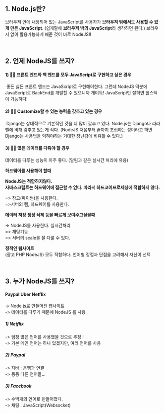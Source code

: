 ## 1. Node.js란?

브라우저 안에 내장되어 있는 JavaScript를 사용자가 **브라우저 밖에서도 사용할 수 있게 만든 JavaScript**. (쉽게말해 **브라우저 밖의 JavaScript**라 생각하면 된다.) 브라우저 없이 활용가능하게 해준 것이 바로 NodeJS!!

<br>

## 2. 언제 NodeJS를 쓰지?

#### 1) 🐱‍💻 프론트 엔드와 백 엔드를 모두 JavaScript로 구현하고 싶은 경우

​	좋든 싫든 프론트 엔드는 JavaScript로 구현해야한다. 그런데 NodeJS 덕분에 JavaScript로 BackEnd를 개발할 수 있으니까 개이득! JavaScript만 잘하면 풀스택이 가능하다!

#### 2) 👨‍💻 Customize할 수 있는 능력을 갖추고 있는 경우

​	Django는 상대적으로 기본적인 것을 더 많이 갖추고 있다. Node.js는 Django나 라라벨에 비해 갖추고 있는게 적다. (NodeJS 처음부터 끝까지 조립하는 성이라고 하면 Django는 사용법을 익혀야하는 거대한 장난감에 비유할 수 있다.)

#### 3) 🤹‍♂️ 많은 데이터를 다뤄야 할 경우

데이터를 다루는 성능이 아주 좋다. (알림과 같은 실시간 처리에 유용)

**하드웨어를 사용해야 할때**

 **NodeJS는 적합하지않다.**<br>
**자바스크립트는 하드웨어에 접근할 수 없다. 따라서 하드코어프로세싱에 적합하지 않다.**

=> 장고(파이썬)을 사용한다. <br>
=>서버의 램, 하드웨어를 사용한다. 

**데이터 저장 생성 삭제 등을 빠르게 보여주고싶을때**<br>

=> NodeJS를 사용한다. 실시간처리<br>
=> 채팅기능<br>
=> 서버의 scale을 잘 다룰 수 있다.

**정적인 웹사이트**<br>
(장고 PHP NodeJS) 모두 적합하다. 언어별 장점과 단점을 고려해서 자신이 선택

<br>

## 3. 누가 NodeJS를 쓰지?

#### Paypal Uber Netflix 

-> Node js로 만들어진 웹사이트<br>
-> 데이터를 다루기 때문에 NodeJS 를 사용

##### 1) Netflix

-> 엄청 많은 언어를 사용했을 것으로 추정 ! <br>
-> 기본 메인 언어는 하나 있겠지만, 여러 언어를 사용

##### 2) Paypal

-> 자바 : 은행과 연결<br>
-> 등등 다른 언어들... 

##### 3) Facebook

-> 수백개의 언어로 만들어졌다.<br>
-> 채팅 : JavaScript(Websocket)

<br>

